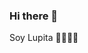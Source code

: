 ### Hi there 👋
Soy Lupita 💟💟💟💟
<!--
**LupitaOc10/LupitaOc10** is a ✨ _special_ ✨ repository because its `README.md` (this file) appears on your GitHub profile.

<h1 align="center">Hola 👋, soy Lupita</h1>
<h3 align="center">Plantel CECYTEM TECAMAC</h3>

- 🔭 Actualmente estoy trabajando en **Estudio en CECYTEM TECAMAC**

- 🌱 Actualmente estoy aprendiendo **Github**

- 📫 Cómo contactarme **orihuelacamargolupita@gmail.com**

<h3 align="left">Conéctate conmigo:</h3>
<p align="left" >
<a href="https://fb.com/lupita oc" target="blank"><img align="center" src="https://raw.githubusercontent.com/rahuldkjain/github-profile-readme -generator/master/src/images/icons/Social/facebook.svg" alt="lupita oc" height="30" width="40" /></a>
<a href="https://instagram.com/lupita oc" target="blank"><img align="center" src="https://raw.githubusercontent.com/rahuldkjain/github-profile-readme- generator/master/src/images/icons/Social/instagram.svg" alt="lupita oc" height="30" width="40" /></a>
<a href="https://www.youtube .com/c/luoc" target="blank"><img align="center" src="https://raw.githubusercontent.com/rahuldkjain/github-profile-readme-generator/master/src/images/icons /Social/youtube.svg" alt="luoc" height="30" width="40" /></a>
</p>

<h3 align="left">Idiomas y herramientas:</h3>
<p align="left"> <a href="https://getbootstrap.com" target="_blank" rel="noreferrer"> <img src="https://raw.githubusercontent.com/devicons/devicon /master/icons/bootstrap/bootstrap-plain-wordmark.svg" alt="bootstrap" width="40" height="40"/> </a> <a href="https://www.w3.org /html/" target="_blank" rel="noreferrer"> <img src="https://raw.githubusercontent.com/devicons/devicon/master/icons/html5/html5-original-wordmark.svg" alt= "html5" ancho="40" altura="40"/> </a> <a href="https://developer.mozilla.org/en-US/docs/Web/JavaScript" target="_blank" rel ="noreferrer"> <img src="https://raw.githubusercontent.com/devicons/devicon/master/icons/javascript/javascript-original.svg" alt="javascript" width="40" height="40"/ > </a> </p>

